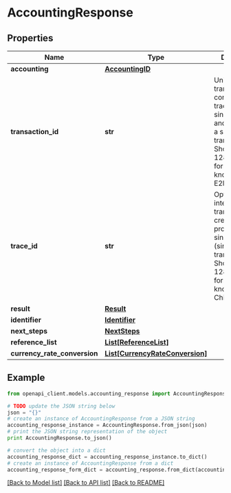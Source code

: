 # AccountingResponse


## Properties
Name | Type | Description | Notes
------------ | ------------- | ------------- | -------------
**accounting** | [**AccountingID**](AccountingID.md) |  | [optional] 
**transaction_id** | **str** | Unique transaction, correlation or tracking id for a single request and reply i.e. for a single transaction. Should be a 128 bit GUID format. Also know as E2ETrackingId. | [optional] 
**trace_id** | **str** | Optional ID for internal child transactions created for processing a single request (single transaction). Should be a 128 bit GUID format. Also known as ChildTrackingId. | [optional] 
**result** | [**Result**](Result.md) |  | [optional] 
**identifier** | [**Identifier**](Identifier.md) |  | [optional] 
**next_steps** | [**NextSteps**](NextSteps.md) |  | [optional] 
**reference_list** | [**List[ReferenceList]**](ReferenceList.md) |  | [optional] 
**currency_rate_conversion** | [**List[CurrencyRateConversion]**](CurrencyRateConversion.md) |  | [optional] 

## Example

```python
from openapi_client.models.accounting_response import AccountingResponse

# TODO update the JSON string below
json = "{}"
# create an instance of AccountingResponse from a JSON string
accounting_response_instance = AccountingResponse.from_json(json)
# print the JSON string representation of the object
print AccountingResponse.to_json()

# convert the object into a dict
accounting_response_dict = accounting_response_instance.to_dict()
# create an instance of AccountingResponse from a dict
accounting_response_form_dict = accounting_response.from_dict(accounting_response_dict)
```
[[Back to Model list]](../README.md#documentation-for-models) [[Back to API list]](../README.md#documentation-for-api-endpoints) [[Back to README]](../README.md)



